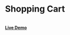<h1>Shopping Cart</h1>
<br>
<a href="https://rajshree-nagane.github.io/Shopping_cart/"><strong>Live Demo</strong></a>
<br>



